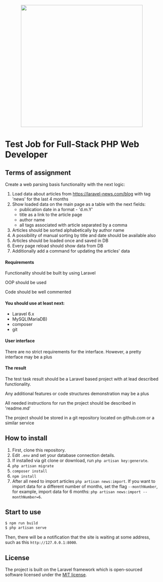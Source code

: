 <p align="center"><a href="https://unitedcode.net/" target="_blank"><img src="https://api.unitedcode.net/uploads/logo_alt_2cf2d465f4.svg" width="400"></a></p>


# Test Job for Full-Stack PHP Web Developer

## Terms of assignment

Create a web parsing basis functionality with the next logic:

1. Load data about articles from https://laravel-news.com/blog with tag 'news' for the last 4 months
2. Show loaded data on the main page as a table with the next fields:
    * publication date in a format - 'd.m.Y'
    * title as a link to the article page
    * author name
    * all tags associated with article separated by a comma
3. Articles should be sorted alphabetically by author name
4. A possibility of manual sorting by title and date should be available also
5. Articles should be loaded once and saved in DB
6. Every page reload should show data from DB
7. Additionally add a command for updating the articles' data

#### Requirements

Functionality should be built by using Laravel

OOP should be used

Code should be well commented

#### You should use at least next:

* Laravel 6.x
* MySQL(MariaDB)
* composer
* git

#### User interface

There are no strict requirements for the interface. However, a pretty interface may be a plus

#### The result

The test task result should be a Laravel based project with at lead described functionality.

Any additional features or code structures demonstration may be a plus

All needed instructions for run the project should be described in 'readme.md'

The project should be stored in a git repository located on github.com or a similar service

## How to install

1. First, clone this repository.
2. Edit `.env` and set your database connection details.
3. If installed via git clone or download, run `php artisan key:generate`.
4. `php artisan migrate`
5. `composer install`
6. `npm install`
7. After all need to import articles `php artisan news:import`. If you want to import data 
for a different number of months, set the flag `--monthNumber`, for example, import data for 6 months:
`php artisan news:import --monthNumber=6`.

## Start to use

```bash
$ npm run build
$ php artisan serve
```

Then, there will be a notification that the site is waiting at some address, 
such as this `http://127.0.0.1:8000`.

## License

The project is built on the Laravel framework which is open-sourced software licensed under the [MIT license](https://opensource.org/licenses/MIT).
